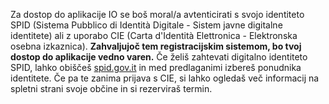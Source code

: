 Za dostop do aplikacije IO se boš moral/a avtenticirati s svojo identiteto SPID (Sistema Pubblico di Identità Digitale - Sistem javne digitalne identitete) ali z uporabo CIE (Carta d'Identità Elettronica - Elektronska osebna izkaznica).
**Zahvaljujoč tem registracijskim sistemom, bo tvoj dostop do aplikacije vedno varen.**
Če želiš zahtevati digitalno identiteto SPID, lahko obiščeš [spid.gov.it](https://www.spid.gov.it) in med predlaganimi izbereš ponudnika identitete.
Če pa te zanima prijava s CIE, si lahko ogledaš več informacij na spletni strani svoje občine in si rezerviraš termin.
